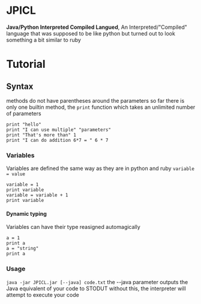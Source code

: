 # JPICL
**Java/Python Interpreted Compiled Langued**, An Interpreted/"Compiled" language that was supposed to be like python but turned out to look something a bit similar to ruby
# Tutorial
## Syntax
methods do not have parentheses around the parameters
so far there is only one builtin method, the `print` function which takes an unlimited number of parameters
```
print "hello"
print "I can use multiple" "parameters"
print "That's more than" 1
print "I can do addition 6*7 = " 6 * 7
```
### Variables
Variables are defined the same way as they are in python and ruby
`variable = value`
```
variable = 1
print variable
variable = variable + 1
print variable
```
#### Dynamic typing
Variables can have their type reasigned automagically
```
a = 1
print a
a = "string"
print a
```
### Usage
```java -jar JPICL.jar [--java] code.txt```
the --java parameter outputs the Java equivalent of your code to STODUT
without this, the interpreter will attempt to execute your code
